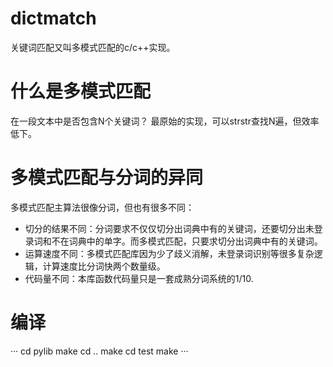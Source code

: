 # dictmatch

关键词匹配又叫多模式匹配的c/c++实现。

# 什么是多模式匹配
在一段文本中是否包含N个关键词？ 最原始的实现，可以strstr查找N遍，但效率低下。

# 多模式匹配与分词的异同
多模式匹配主算法很像分词，但也有很多不同：
* 切分的结果不同：分词要求不仅仅切分出词典中有的关键词，还要切分出未登录词和不在词典中的单字。而多模式匹配，只要求切分出词典中有的关键词。
* 运算速度不同：多模式匹配库因为少了歧义消解，未登录词识别等很多复杂逻辑，计算速度比分词快两个数量级。
* 代码量不同：本库函数代码量只是一套成熟分词系统的1/10.

# 编译
···
cd pylib
make
cd ..
make
cd test
make
···
